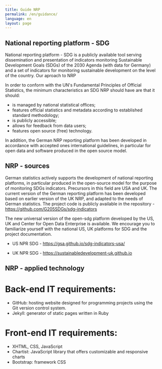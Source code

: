 ```yaml
---
title: Guide NRP
permalink: /en/guidance/
language: en
layout: page
---
```


## National reporting platform - SDG

National reporting platform - SDG is a publicly available tool serving dissemination and presentation of indicators monitoring Sustainable Development Goals (SDGs) of the 2030 Agenda (with data for Germany) and a set of indicators for monitoring sustainable development on the level of the country.
Our aproach to NRP

In order to conform with the UN's Fundamental Principles of Official Statistics, the minimum characteristics an SDG NRP should have are that it should:
- is managed by national statistical offices;
- features official statistics and metadata according to established standard methodology;
- is publicly accessible;
- allows for feedback from data users;
- features open source (free) technology.

In addition, the German NRP reporting platform has been developed in accordance with accepted ones international guidelines, in particular for open data and software produced in the open source model.

## NRP - sources

German statistics actively supports the development of national reporting platforms, in particular produced in the open-source model for the purpose of monitoring SDGs indicators. Precursors in this field are USA and UK.
The current version of the German reporting platform has been developed based on earlier version of the UK NRP, and adapted to the needs of German statistics.
The project code is publicly available in the repository - https://github.com/G205SDGs/sdg-indicators

The new universal version of the open-sdg platform developed by the US, UK and Center for Open Data Enterprise is available.
We encourage you to familiarize yourself with the national US, UK platforms for SDG and the project documentation.

- US NPR SDG - https://gsa.github.io/sdg-indicators-usa/

- UK NPR SDG - https://sustainabledevelopment-uk.github.io

## NRP - applied technology

# Back-end IT requirements:
- GitHub: hosting website designed for programming projects using the Git version control system.
- Jekyll: generator of static pages written in Ruby

# Front-end IT requirements:
- XHTML, CSS, JavaScript
- Chartist: JavaScript library that offers customizable and responsive charts
- Bootstrap: framework CSS
